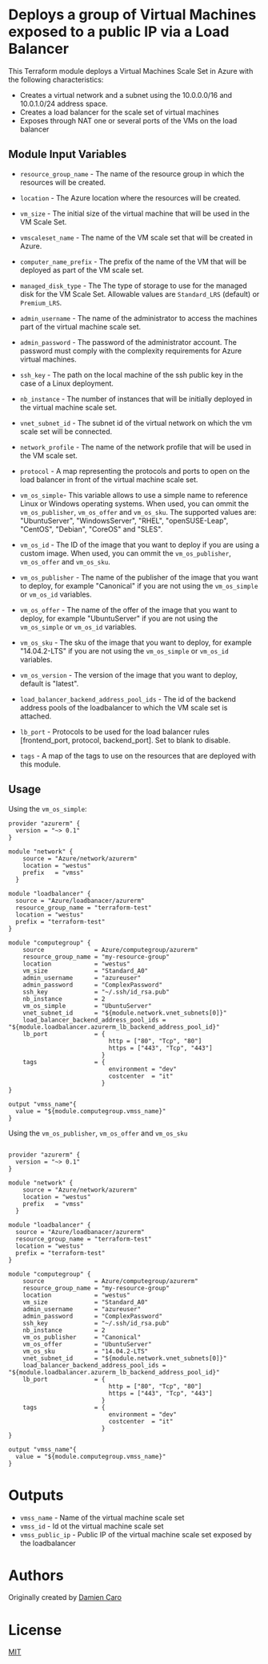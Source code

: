 Deploys a group of Virtual Machines exposed to a public IP via a Load Balancer
==============================================================================

This Terraform module deploys a Virtual Machines Scale Set in Azure with the following characteristics: 

- Creates a virtual network and a subnet using the 10.0.0.0/16 and 10.0.1.0/24 address space.
- Creates a load balancer for the scale set of virtual machines
- Exposes through NAT one or several ports of the VMs on the load balancer

Module Input Variables 
----------------------

- `resource_group_name` - The name of the resource group in which the resources will be created.
- `location` - The Azure location where the resources will be created.
- `vm_size` - The initial size of the virtual machine that will be used in the VM Scale Set.
- `vmscaleset_name` - The name of the VM scale set that will be created in Azure.
- `computer_name_prefix` - The prefix of the name of the VM that will be deployed as part of the VM scale set.
- `managed_disk_type` - The The type of storage to use for the managed disk for the VM Scale Set. Allowable values are `Standard_LRS` (default) or `Premium_LRS`. 
- `admin_username` - The name of the administrator to access the machines part of the virtual machine scale set. 
- `admin_password` - The password of the administrator account. The password must comply with the complexity requirements for Azure virtual machines.
- `ssh_key` - The path on the local machine of the ssh public key in the case of a Linux deployment.  
- `nb_instance` - The number of instances that will be initially deployed in the virtual machine scale set.
- `vnet_subnet_id` - The subnet id of the virtual network on which the vm scale set will be connected.
- `network_profile` - The name of the network profile that will be used in the VM scale set.
- `protocol` - A map representing the protocols and ports to open on the load balancer in front of the virtual machine scale set.

- `vm_os_simple`- This variable allows to use a simple name to reference Linux or Windows operating systems. When used, you can ommit the `vm_os_publisher`, `vm_os_offer` and `vm_os_sku`. The supported values are: "UbuntuServer", "WindowsServer", "RHEL", "openSUSE-Leap", "CentOS", "Debian", "CoreOS" and "SLES".

- `vm_os_id` - The ID of the image that you want to deploy if you are using a custom image. When used, you can ommit the `vm_os_publisher`, `vm_os_offer` and `vm_os_sku`. 

- `vm_os_publisher` - The name of the publisher of the image that you want to deploy, for example "Canonical" if you are not using the `vm_os_simple` or `vm_os_id` variables. 
- `vm_os_offer` - The name of the offer of the image that you want to deploy, for example "UbuntuServer" if you are not using the `vm_os_simple` or `vm_os_id` variables. 
- `vm_os_sku` - The sku of the image that you want to deploy, for example "14.04.2-LTS" if you are not using the `vm_os_simple` or `vm_os_id` variables. 
- `vm_os_version` - The version of the image that you want to deploy, default is "latest". 

- `load_balancer_backend_address_pool_ids` - The id of the backend address pools of the loadbalancer to which the VM scale set is attached.
- `lb_port` - Protocols to be used for the load balancer rules [frontend_port, protocol, backend_port]. Set to blank to disable.
- `tags` - A map of the tags to use on the resources that are deployed with this module.

Usage
-----

Using the `vm_os_simple`: 

```hcl 
provider "azurerm" {
  version = "~> 0.1"
}

module "network" {
    source = "Azure/network/azurerm"
    location = "westus"
    prefix   = "vmss"
  }

module "loadbalancer" {
  source = "Azure/loadbanacer/azurerm"
  resource_group_name = "terraform-test"
  location = "westus"
  prefix = "terraform-test"
}

module "computegroup" { 
    source              = Azure/computegroup/azurerm"
    resource_group_name = "my-resource-group"
    location            = "westus"
    vm_size             = "Standard_A0"
    admin_username      = "azureuser"
    admin_password      = "ComplexPassword"
    ssh_key             = "~/.ssh/id_rsa.pub"
    nb_instance         = 2
    vm_os_simple        = "UbuntuServer"
    vnet_subnet_id      = "${module.network.vnet_subnets[0]}"
    load_balancer_backend_address_pool_ids = "${module.loadbalancer.azurerm_lb_backend_address_pool_id}"
    lb_port             = { 
                            http = ["80", "Tcp", "80"]
                            https = ["443", "Tcp", "443"]
                          }
    tags                = {
                            environment = "dev"
                            costcenter  = "it"
                          }
}

output "vmss_name"{
  value = "${module.computegroup.vmss_name}"
}

```

Using the `vm_os_publisher`, `vm_os_offer` and `vm_os_sku` 

```hcl 

provider "azurerm" {
  version = "~> 0.1"
}

module "network" {
    source = "Azure/network/azurerm"
    location = "westus"
    prefix   = "vmss"
  }

module "loadbalancer" {
  source = "Azure/loadbanacer/azurerm"
  resource_group_name = "terraform-test"
  location = "westus"
  prefix = "terraform-test"
}

module "computegroup" { 
    source              = Azure/computegroup/azurerm"
    resource_group_name = "my-resource-group"
    location            = "westus"
    vm_size             = "Standard_A0"
    admin_username      = "azureuser"
    admin_password      = "ComplexPassword"
    ssh_key             = "~/.ssh/id_rsa.pub"
    nb_instance         = 2
    vm_os_publisher     = "Canonical"
    vm_os_offer         = "UbuntuServer"
    vm_os_sku           = "14.04.2-LTS"
    vnet_subnet_id      = "${module.network.vnet_subnets[0]}"
    load_balancer_backend_address_pool_ids = "${module.loadbalancer.azurerm_lb_backend_address_pool_id}"
    lb_port             = { 
                            http = ["80", "Tcp", "80"]
                            https = ["443", "Tcp", "443"]
                          }
    tags                = {
                            environment = "dev"
                            costcenter  = "it"
                          }
}

output "vmss_name"{
  value = "${module.computegroup.vmss_name}"
}

```


Outputs
=======

- `vmss_name` - Name of the virtual machine scale set
- `vmss_id` - Id ot the virtual machine scale set
- `vmss_public_ip` - Public IP of the virtual machine scale set exposed by the loadbalancer

Authors
=======
Originally created by [Damien Caro](http://github.com/dcaro)

License
=======

[MIT](LICENSE)
